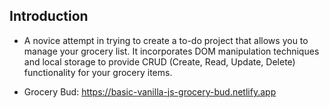 ## Introduction

- A novice attempt in trying to create a to-do project that allows you to manage your grocery list. It incorporates DOM manipulation techniques and local storage to provide CRUD (Create, Read, Update, Delete) functionality for your grocery items.

- Grocery Bud: https://basic-vanilla-js-grocery-bud.netlify.app
